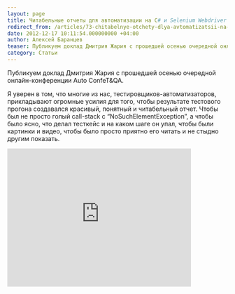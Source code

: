 ```yaml
---
layout: page
title: Читабельные отчеты для автоматизации на C# и Selenium Webdriver (Gallio Automation Platform + BDDfy)
redirect_from: /articles/73-chitabelnye-otchety-dlya-avtomatizatsii-na-c-i-selenium-webdriver-gallio-automation-platform-bddfy.html
date: 2012-12-17 10:11:54.000000000 +04:00
author: Алексей Баранцев
teaser: Публикуем доклад Дмитрия Жария с прошедшей осенью очередной онлайн-конференции Auto ConfeT&QA
category: Статьи
---
```

Публикуем доклад Дмитрия Жария с прошедшей осенью очередной онлайн-конференции Auto ConfeT&QA.

Я уверен в том, что многие из нас, тестировщиков-автоматизаторов, прикладывают огромные усилия для того, чтобы результате тестового прогона создавался красивый, понятный и читабельный отчет. Чтобы был не просто голый call-stack c “NoSuchElementException”, а чтобы было ясно, что делал тесткейс и на каком шаге он упал, чтобы были картинки и видео, чтобы было просто приятно его читать и не стыдно другим показать.

<iframe src="http://www.youtube.com/embed/VH4heMOuTEU" frameborder="0" width="420" height="315"></iframe>
